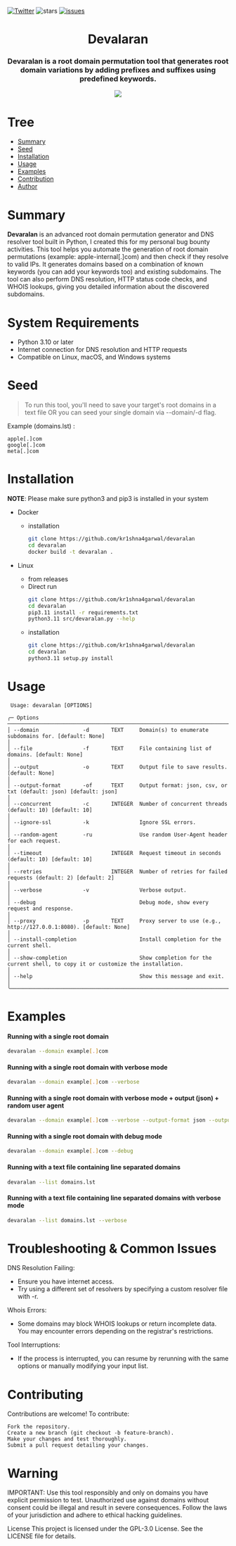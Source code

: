 [![Twitter](https://img.shields.io/twitter/follow/kr1shna4garwal?logo=twitter)](https://twitter.com/kr1shna4garwal)
![stars](https://img.shields.io/github/stars/kr1shna4garwal/devaralan)
[![issues](https://img.shields.io/github/issues/kr1shna4garwal/devaralan?color=%20%237fb3d5%20)](https://github.com/devaralan/devaralan/issues)


<h1 align="center">Devalaran</h1>
<h3 align="center">Devaralan is a root domain permutation tool that generates root domain variations by adding prefixes and suffixes using predefined keywords.</h3>
<p align="center"><img src=https://github-production-user-asset-6210df.s3.amazonaws.com/85845881/374696043-17cc83ce-e123-4a49-a75f-15a69a1db5d2.png?X-Amz-Algorithm=AWS4-HMAC-SHA256&X-Amz-Credential=AKIAVCODYLSA53PQK4ZA%2F20241008%2Fus-east-1%2Fs3%2Faws4_request&X-Amz-Date=20241008T192939Z&X-Amz-Expires=300&X-Amz-Signature=57bed9c4a6ea7a3160ee514b0272877bf890edefabb2ca1d85d58051dbdef8de&X-Amz-SignedHeaders=host></p>

# Tree
- [Summary](#Summary)
- [Seed](#Seed)
- [Installation](#installation)
- [Usage](#usage)
- [Examples](#examples)
- [Contribution](#contribution)
- [Author](#author)

# Summary

**Devaralan** is an advanced root domain permutation generator and DNS resolver tool built in Python, I created this for my personal bug bounty activities. This tool helps you automate the generation of root domain permutations (example: apple-internal[.]com) and then check if they resolve to valid IPs.
It generates domains based on a combination of known keywords (you can add your keywords too) and existing subdomains.
The tool can also perform DNS resolution, HTTP status code checks, and WHOIS lookups, giving you detailed information about the discovered subdomains.

# System Requirements
- Python 3.10 or later
- Internet connection for DNS resolution and HTTP requests
- Compatible on Linux, macOS, and Windows systems

# Seed
> To run this tool, you'll need to save your target's root domains in a text file OR you can seed your single domain via --domain/-d flag.

Example (domains.lst) :

```
apple[.]com
google[.]com
meta[.]com
```

# Installation

**NOTE**: Please make sure python3 and pip3 is installed in your system

- Docker
    - installation
        ```bash
        git clone https://github.com/kr1shna4garwal/devaralan
        cd devaralan
        docker build -t devaralan .
        ```

- Linux
    - from releases
    - Direct run
        ```bash
        git clone https://github.com/kr1shna4garwal/devaralan
        cd devaralan
        pip3.11 install -r requirements.txt
        python3.11 src/devaralan.py --help
        ```
    - installation
        ```bash
        git clone https://github.com/kr1shna4garwal/devaralan
        cd devaralan
        python3.11 setup.py install
        ```

# Usage

```
 Usage: devaralan [OPTIONS]                                                                                                                                   
                                                                                                                                                              
╭─ Options ──────────────────────────────────────────────────────────────────────────────────────────────────────────────────────────────────────────────────╮
│ --domain              -d       TEXT     Domain(s) to enumerate subdomains for. [default: None]                                                             │
│ --file                -f       TEXT     File containing list of domains. [default: None]                                                                   │
│ --output              -o       TEXT     Output file to save results. [default: None]                                                                       │
│ --output-format       -of      TEXT     Output format: json, csv, or txt (default: json) [default: json]                                                   │
│ --concurrent          -c       INTEGER  Number of concurrent threads (default: 10) [default: 10]                                                           │
│ --ignore-ssl          -k                Ignore SSL errors.                                                                                                 │
│ --random-agent        -ru               Use random User-Agent header for each request.                                                                     │
│ --timeout                      INTEGER  Request timeout in seconds (default: 10) [default: 10]                                                             │
│ --retries                      INTEGER  Number of retries for failed requests (default: 2) [default: 2]                                                    │
│ --verbose             -v                Verbose output.                                                                                                    │
│ --debug                                 Debug mode, show every request and response.                                                                       │
│ --proxy               -p       TEXT     Proxy server to use (e.g., http://127.0.0.1:8080). [default: None]                                                 │
│ --install-completion                    Install completion for the current shell.                                                                          │
│ --show-completion                       Show completion for the current shell, to copy it or customize the installation.                                   │
│ --help                                  Show this message and exit.                                                                                        │
╰────────────────────────────────────────────────────────────────────────────────────────────────────────────────────────────────────────────────────────────╯

```

# Examples

#### Running with a single root domain

```bash
devaralan --domain example[.]com
```

#### Running with a single root domain with verbose mode

```bash
devaralan --domain example[.]com --verbose
```

#### Running with a single root domain with verbose mode + output (json) + random user agent

```bash
devaralan --domain example[.]com --verbose --output-format json --output example-output.json --random-agent
```

#### Running with a single root domain with debug mode

```bash
devaralan --domain example[.]com --debug
```

#### Running with a text file containing line separated domains

```bash
devaralan --list domains.lst
```

#### Running with a text file containing line separated domains with verbose mode

```bash
devaralan --list domains.lst --verbose
```

# Troubleshooting & Common Issues

DNS Resolution Failing:
- Ensure you have internet access.
- Try using a different set of resolvers by specifying a custom resolver file with -r.

Whois Errors:
- Some domains may block WHOIS lookups or return incomplete data. You may encounter errors depending on the registrar's restrictions.

Tool Interruptions:
- If the process is interrupted, you can resume by rerunning with the same options or manually modifying your input list.

# Contributing
Contributions are welcome! To contribute:

```
Fork the repository.
Create a new branch (git checkout -b feature-branch).
Make your changes and test thoroughly.
Submit a pull request detailing your changes.
```

# Warning 

IMPORTANT: Use this tool responsibly and only on domains you have explicit permission to test. Unauthorized use against domains without consent could be illegal and result in severe consequences. Follow the laws of your jurisdiction and adhere to ethical hacking guidelines.

License
This project is licensed under the GPL-3.0 License. See the LICENSE file for details.
